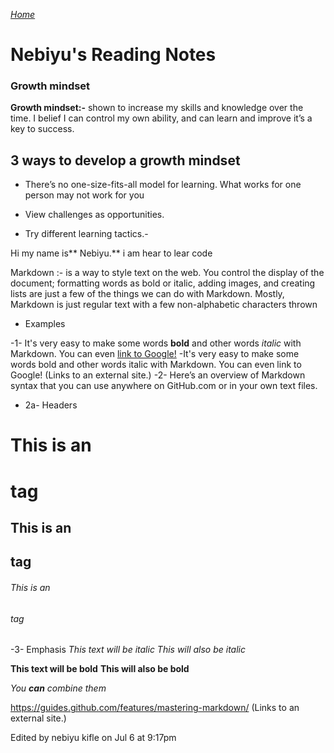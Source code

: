 [*Home*](https://neba9.github.io/reading-notes/)

# Nebiyu's Reading Notes
### Growth mindset

**Growth mindset:-** shown to increase my skills and knowledge  over the time. I belief I can control my own ability, and can learn and improve it’s a key to success.


## **3 ways to develop a growth mindset**

- There’s no one-size-fits-all model for learning. What works for one person may not work for you

- View challenges as opportunities.

- Try different learning tactics.-

Hi my name is** Nebiyu.** i am hear to lear code 









Markdown :- is a way to style text on the web. You control the display of the document; formatting words as bold or italic, adding images, and creating lists are just a few of the things we can do with Markdown.  Mostly, Markdown is just regular text with a few non-alphabetic characters thrown

 

- Examples

 

-1-   It's very easy to make some words **bold** and other words *italic*
 with Markdown. You can even [link to Google!](http://google.com)
-It's very easy to make some words bold and other words italic with Markdown. You can even link to Google! (Links to an external site.)
-2-  Here’s an overview of Markdown syntax that you can use anywhere on GitHub.com or in your own text files.
   
- 2a- Headers
# This is an <h1> tag
## This is an <h2> tag
###### This is an <h6> tag

-3- Emphasis
*This text will be italic*
_This will also be italic_

**This text will be bold**
__This will also be bold__

_You **can** combine them_
 
https://guides.github.com/features/mastering-markdown/ (Links to an external site.)

Edited by nebiyu kifle on Jul 6 at 9:17pm
